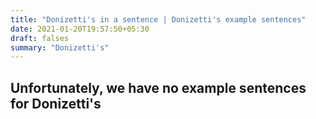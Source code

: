 ```yaml
---
title: "Donizetti's in a sentence | Donizetti's example sentences"
date: 2021-01-20T19:57:50+05:30
draft: falses
summary: "Donizetti's"
---
```

## Unfortunately, we have no example sentences for Donizetti's                 
